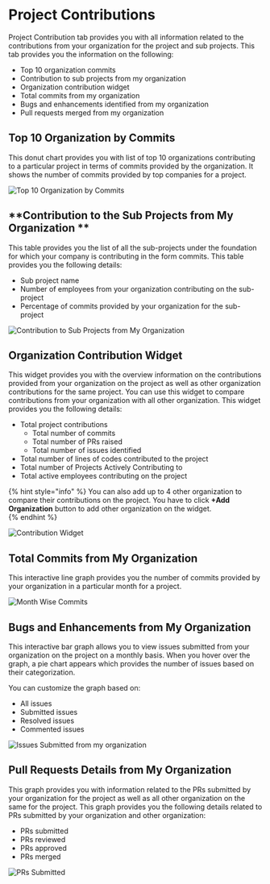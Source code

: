 # Project Contributions

Project Contribution tab provides you with all information related to the contributions from your organization for the project and sub projects. This tab provides you the information on the following:

* Top 10 organization commits
* Contribution to sub projects from my organization
* Organization contribution widget 
* Total commits from my organization 
* Bugs and enhancements identified from my organization 
* Pull requests merged from my organization 

## Top 10 Organization by Commits

This donut chart provides you with list of top 10 organizations contributing to a particular project in terms of commits provided by the organization. It shows the number of commits provided by top companies for a project. 

![Top 10 Organization by Commits](https://files.gitbook.com/v0/b/gitbook-28427.appspot.com/o/assets%2F-MgAESFs0H7zYsmTgcOZ%2F-Mi6IMRuUrLk79tCm3zn%2F-Mi6LM3bAI_efAVMhxko%2FTop%2010%20Organizations%20.png?alt=media\&token=9104ee5d-60b7-4e25-8690-e3a2a4ba48fb)

## **Contribution to the Sub Projects from My Organization **

This table provides you the list of all the sub-projects under the foundation for which your company is contributing in the form commits. This table provides you the following details:

* Sub project name 
* Number of employees from your organization contributing on the sub-project
* Percentage of commits provided by your organization for the sub-project

![Contribution to Sub Projects from My Organization](https://files.gitbook.com/v0/b/gitbook-28427.appspot.com/o/assets%2F-MgAESFs0H7zYsmTgcOZ%2F-Mi6L_NL0RPcp2aSByEQ%2F-Mi6QM8EIFusoKaZ2xkc%2FSubprojects%20.png?alt=media\&token=56365f6c-80cd-425a-ac58-4c1fe652f5fc)

## Organization Contribution Widget

This widget provides you with the overview information on the contributions provided from your organization on the project as well as other organization contributions for the same project. You can use this widget to compare contributions from your organization with all other organization. This widget provides you the following details:

* Total project contributions 
  * Total number of commits 
  * Total number of PRs raised 
  * Total number of issues identified  
* Total number of lines of codes contributed to the project 
* Total number of Projects Actively Contributing to
* Total active employees contributing on the project 

{% hint style="info" %}
You can also add up to 4 other organization to compare their contributions on the project. You have to click **+Add Organization** button to add other organization on the widget.  
{% endhint %}

![Contribution Widget](https://files.gitbook.com/v0/b/gitbook-28427.appspot.com/o/assets%2F-MgAESFs0H7zYsmTgcOZ%2F-Mi6k7R4BVLnHZkMaM8V%2F-Mi6m1XctGdJWNfOhnbI%2FContribution_Widget.png?alt=media\&token=bf572615-f80d-47d0-bab1-c367c8360158)

## Total Commits from My Organization 

This interactive line graph provides you the number of commits provided by your organization in a particular month for a project.

![Month Wise Commits](https://files.gitbook.com/v0/b/gitbook-28427.appspot.com/o/assets%2F-MgAESFs0H7zYsmTgcOZ%2F-Mi6Sb0MopgbkjkRtwiC%2F-Mi6UlcxXDZ9svRhCO4Y%2FCommits_Month.png?alt=media\&token=7652a467-566d-4509-8926-fad53361a65c)

## Bugs and Enhancements from My Organization 

This interactive bar graph allows you to view issues submitted from your organization on the project on a monthly basis. When you hover over the graph, a pie chart appears which provides the number of issues based on their categorization. 

You can customize the graph based on:

* All  issues
* Submitted issues 
* Resolved issues 
* Commented issues 

![Issues Submitted from my organization](https://files.gitbook.com/v0/b/gitbook-28427.appspot.com/o/assets%2F-MgAESFs0H7zYsmTgcOZ%2F-Mi6Sb0MopgbkjkRtwiC%2F-Mi6fbmGsflaQFsExmc3%2FBugs_Organiation.gif?alt=media\&token=3b5fa539-042b-4a69-ab1d-bca0b22a2001)

## Pull Requests Details from My Organization 

This graph provides you with information related to the PRs submitted by your organization for the project as well as all other organization on the same for the project. This graph provides you the following details related to PRs submitted by your organization and other organization:

* PRs submitted
* PRs reviewed 
* PRs approved 
*   PRs merged



![PRs Submitted](https://files.gitbook.com/v0/b/gitbook-28427.appspot.com/o/assets%2F-MgAESFs0H7zYsmTgcOZ%2F-Mi6Sb0MopgbkjkRtwiC%2F-Mi6iKOLZIfq4OS4B86A%2FPR.png?alt=media\&token=a9f80393-50ef-4aea-853a-d9569c78f3ba)





